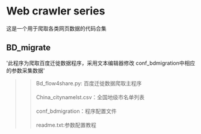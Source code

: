 # Web crawler series
这是一个用于爬取各类网页数据的代码合集

## BD_migrate
'此程序为爬取百度迁徙数据程序，采用文本编辑器修改 conf_bdmigration中相应的参数采集数据'
>>  Bd_flow4share.py: 百度迁徙数据爬取主程序<br>  
>>  China_citynamelst.csv：全国地级市名单列表<br>  
>>  conf_bdmigration：程序配置文件<br>  
>>  readme.txt:参数配置教程 <br>


